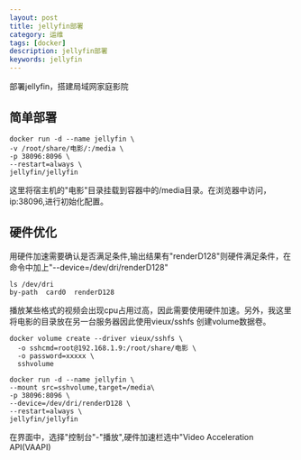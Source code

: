 ```yaml
---
layout: post
title: jellyfin部署
category: 运维
tags: [docker]
description: jellyfin部署
keywords: jellyfin
---
```


部署jellyfin，搭建局域网家庭影院


## 简单部署

```shell
docker run -d --name jellyfin \
-v /root/share/电影/:/media \
-p 38096:8096 \
--restart=always \
jellyfin/jellyfin
```

这里将宿主机的"电影"目录挂载到容器中的/media目录。在浏览器中访问，ip:38096,进行初始化配置。


## 硬件优化

用硬件加速需要确认是否满足条件,输出结果有"renderD128"则硬件满足条件，在命令中加上"--device=/dev/dri/renderD128"

```shell
ls /dev/dri
by-path  card0  renderD128
```

播放某些格式的视频会出现cpu占用过高，因此需要使用硬件加速。另外，我这里将电影的目录放在另一台服务器因此使用vieux/sshfs
创建volume数据卷。

```shell
docker volume create --driver vieux/sshfs \
  -o sshcmd=root@192.168.1.9:/root/share/电影 \
  -o password=xxxxx \
  sshvolume
```

```shell
docker run -d --name jellyfin \
--mount src=sshvolume,target=/media\ 
-p 38096:8096 \
--device=/dev/dri/renderD128 \
--restart=always \
jellyfin/jellyfin
```

在界面中，选择"控制台"-"播放",硬件加速栏选中"Video Acceleration API(VAAPI)
